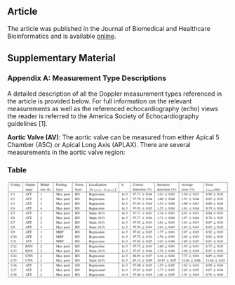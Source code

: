 
## Article

The article was published in the Journal of Biomedical and Healthcare Bioinformatics and is available 
[online](https://ieeexplore.ieee.org/document/9216477).

## Supplementary Material


### Appendix A: Measurement Type Descriptions

A detailed description of all the Doppler measurement types referenced in the article is provided below. For full 
information on the relevant measurements as well as the referenced echocardiography (echo) views the reader is referred 
to the America Society of Echocardiography guidelines [1]. 

**Aortic Valve (AV)**: The aortic valve can be measured from either Apical 5 Chamber (A5C) or Apical Long Axis (APLAX). 
There are several measurements in the aortic valve region:


### Table

![Example Workflow](./images/ablation_studies.png)



